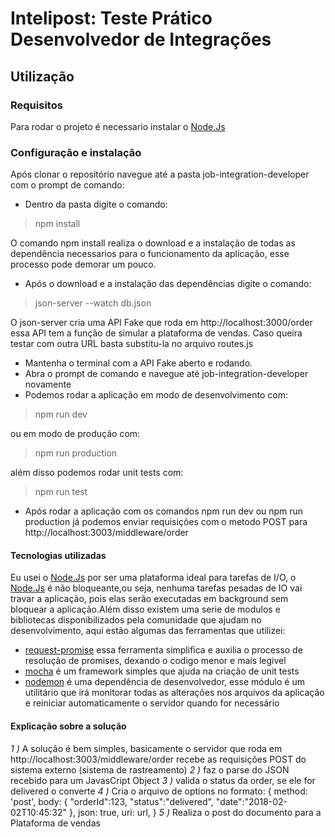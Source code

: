 # Intelipost: Teste Prático Desenvolvedor de Integrações

## Utilização
### Requisitos
Para rodar o projeto é necessario instalar o [Node.Js](https://nodejs.org/en/)

### Configuração e instalação
Após clonar o repositório navegue até a pasta job-integration-developer com o prompt de comando:
- Dentro da pasta digite o comando:

> npm install

O comando npm install realiza o download e a instalação de todas as dependência necessarios para o funcionamento da aplicação, esse processo pode demorar um pouco.
- Após o download e a instalação das dependências digite o comando:

> json-server --watch db.json

O json-server cria uma API Fake que roda em http://localhost:3000/order essa API tem a função de simular a plataforma de vendas. Caso queira testar com outra URL
basta substitu-la no arquivo routes.js

- Mantenha o terminal com a API Fake aberto e rodando.
- Abra o prompt de comando e navegue até job-integration-developer novamente
- Podemos rodar a aplicação em modo de desenvolvimento com:

> npm run dev

ou em modo de produção com:

> npm run production

além disso podemos rodar unit tests com:

> npm run test

- Após rodar a aplicação com os comandos npm run dev ou npm run production já podemos enviar requisições com o metodo POST para http://localhost:3003/middleware/order
 

#### Tecnologias utilizadas
Eu usei o [Node.Js](https://nodejs.org/en/) por ser uma plataforma ideal para tarefas de I/O, o [Node.Js](https://nodejs.org/en/) é não bloqueante,ou seja, nenhuma tarefas pesadas de IO vai travar a aplicação, pois elas serão executadas em background sem bloquear a aplicação.Além disso existem uma serie de modulos e bibliotecas disponibilizados pela comunidade que ajudam no desenvolvimento, aqui estão algumas das ferramentas que utilizei:
- [request-promise](https://www.npmjs.com/package/request-promise) essa ferramenta simplifica e auxilia o processo de resolução de promises, dexando o codigo menor e mais legivel
- [mocha](https://www.npmjs.com/package/mocha) é um framework simples que ajuda na criação de unit tests
- [nodemon](https://www.npmjs.com/package/nodemon) é uma dependência de desenvolvedor, esse módulo é um utilitário que irá monitorar todas as alterações nos arquivos da aplicação e reiniciar automaticamente o servidor quando for necessário

#### Explicação sobre a solução
_1 )_ A solução é bem simples, basicamente o servidor que roda em http://localhost:3003/middleware/order recebe as requisições POST do sistema externo (sistema de rastreamento)
_2 )_ faz o parse do JSON recebido para um JavasCript Object
_3 )_ valida o status da order, se ele for delivered o converte
_4 )_ Cria o arquivo de options no formato:
	{
        method: 'post',
        body:  {
			"orderId":123,
			"status":"delivered",
			"date":"2018-02-02T10:45:32"
  		},
        json: true,
        uri: url,
	}
_5 )_ Realiza o post do documento para a Plataforma de vendas

